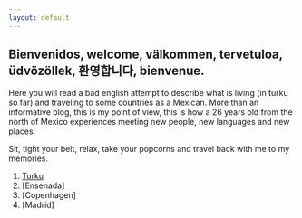 ```yaml
---
layout: default
---
```


## Bienvenidos, welcome, välkommen, tervetuloa, üdvözöllek, 환영합니다, bienvenue.

Here you will read a bad english attempt to describe what is living (in turku so far) and traveling to some countries as a Mexican.
More than an informative blog, this is my point of view, this is how a 26 years old from the north of Mexico experiences meeting new people, new languages and new places.

Sit, tight your belt, relax, take your popcorns and travel back with me to my memories.

1. [Turku](./_posts/Finland/main.md)
2. [Ensenada]
3. [Copenhagen]
4. [Madrid]
